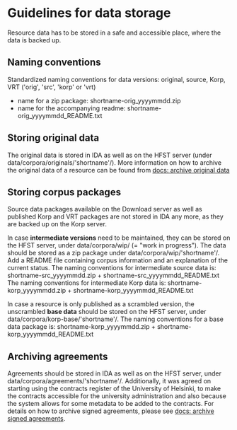 # Guidelines for data storage
Resource data has to be stored in a safe and accessible place, where the data is backed up.

## Naming conventions
Standardized naming conventions for data versions: original, source, Korp, VRT ('orig', 'src', 'korp' or 'vrt)
- name for a zip package: shortname-orig_yyyymmdd.zip
- name for the accompanying readme: shortname-orig_yyyymmdd_README.txt

## Storing original data
The original data is stored in IDA as well as on the HFST server (under data/corpora/originals/'shortname'/). 
More information on how to archive the original data of a resource can be found from [docs: archive original data](https://github.com/CSCfi/Kielipankki-utilities/blob/master/docs/howto_archive_original_data.md)

## Storing corpus packages
Source data packages available on the Download server as well as published Korp and VRT packages are not stored in IDA any more, as they are backed up on the Korp server.

In case **intermediate versions** need to be maintained, they can be stored on the HFST server, under data/corpora/wip/ (= "work in progress").
The data should be stored as a zip package under data/corpora/wip/'shortname'/. Add a README file containing corpus information and an explanation of the current status.
The naming conventions for intermediate source data is:  shortname-src_yyyymmdd.zip + shortname-src_yyyymmdd_README.txt
The naming conventions for intermediate Korp data is:  shortname-korp_yyyymmdd.zip + shortname-korp_yyyymmdd_README.txt

In case a resource is only published as a scrambled version, the unscrambled **base data** should be stored on the HFST server, 
under data/corpora/korp-base/'shortname'/.
The naming conventions for a base data package is: shortname-korp_yyyymmdd.zip + shortname-korp_yyyymmdd_README.txt


## Archiving agreements
Agreements should be stored in IDA as well as on the HFST server, under data/corpora/agreements/'shortname'/. 
Additionally, it was agreed on starting using the contracts register of the University of Helsinki, 
to make the contracts accessible for the university administration and also because the system allows 
for some metadata to be added to the contracts.
For details on how to archive signed agreements, please see [docs: archive signed agreements](https://github.com/CSCfi/Kielipankki-utilities/blob/master/docs/howto_archive_signed_agreements.md).
